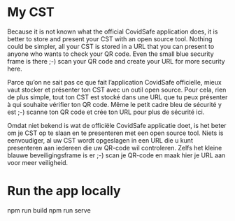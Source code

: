 # My CST 


Because it is not known what the official CovidSafe application does, it is better to store and present your CST with an open source tool. Nothing could be simpler, all your CST is stored in a URL that you can present to anyone who wants to check your QR code. Even the small blue security frame is there ;-) scan your QR code and create your URL for more security here. 


Parce qu’on ne sait pas ce que fait l’application CovidSafe officielle, mieux vaut stocker et présenter ton CST avec un outil open source. Pour cela, rien de plus simple, tout ton CST est stocké dans une URL que tu peux présenter à qui souhaite vérifier ton QR code. Même le petit cadre bleu de sécurité y est ;-) scanne ton QR code et crée ton URL pour plus de sécurité ici.

Omdat niet bekend is wat de officiële CovidSafe applicatie doet, is het beter om je CST op te slaan en te presenteren met een open source tool. Niets is eenvoudiger, al uw CST wordt opgeslagen in een URL die u kunt presenteren aan iedereen die uw QR-code wil controleren. Zelfs het kleine blauwe beveiligingsframe is er ;-) scan je QR-code en maak hier je URL aan voor meer veiligheid.


# Run the app locally

npm run build
npm run serve
